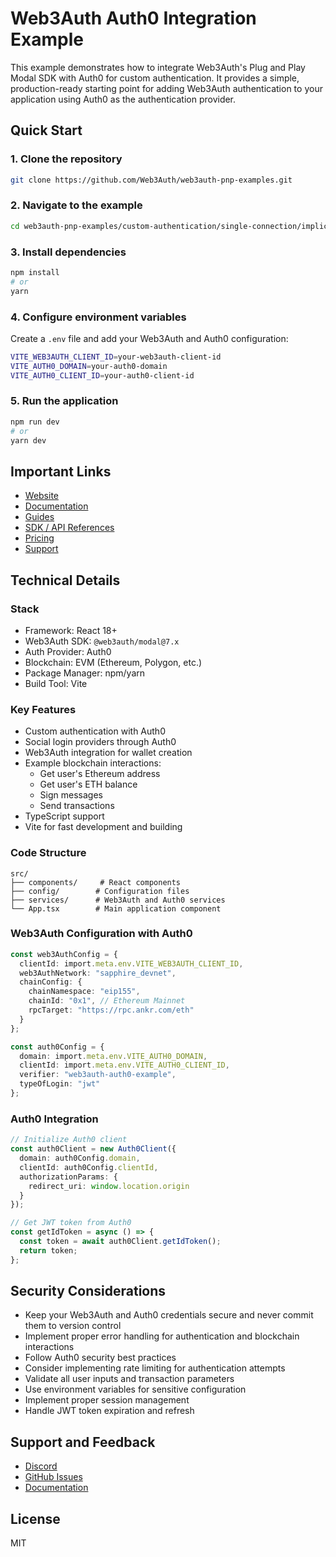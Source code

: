 # Web3Auth Auth0 Integration Example

This example demonstrates how to integrate Web3Auth's Plug and Play Modal SDK with Auth0 for custom authentication. It provides a simple, production-ready starting point for adding Web3Auth authentication to your application using Auth0 as the authentication provider.

## Quick Start

### 1. Clone the repository
```bash
git clone https://github.com/Web3Auth/web3auth-pnp-examples.git
```

### 2. Navigate to the example
```bash
cd web3auth-pnp-examples/custom-authentication/single-connection/implicit-login/auth0-example
```

### 3. Install dependencies
```bash
npm install
# or
yarn
```

### 4. Configure environment variables
Create a `.env` file and add your Web3Auth and Auth0 configuration:
```bash
VITE_WEB3AUTH_CLIENT_ID=your-web3auth-client-id
VITE_AUTH0_DOMAIN=your-auth0-domain
VITE_AUTH0_CLIENT_ID=your-auth0-client-id
```

### 5. Run the application
```bash
npm run dev
# or
yarn dev
```

## Important Links
- [Website](https://web3auth.io)
- [Documentation](https://web3auth.io/docs)
- [Guides](https://web3auth.io/docs/guides)
- [SDK / API References](https://web3auth.io/docs/sdk)
- [Pricing](https://web3auth.io/pricing.html)
- [Support](https://discord.gg/web3auth)

## Technical Details

### Stack
- Framework: React 18+
- Web3Auth SDK: `@web3auth/modal@7.x`
- Auth Provider: Auth0
- Blockchain: EVM (Ethereum, Polygon, etc.)
- Package Manager: npm/yarn
- Build Tool: Vite

### Key Features
- Custom authentication with Auth0
- Social login providers through Auth0
- Web3Auth integration for wallet creation
- Example blockchain interactions:
  - Get user's Ethereum address
  - Get user's ETH balance
  - Sign messages
  - Send transactions
- TypeScript support
- Vite for fast development and building

### Code Structure
```
src/
├── components/     # React components
├── config/        # Configuration files
├── services/      # Web3Auth and Auth0 services
└── App.tsx        # Main application component
```

### Web3Auth Configuration with Auth0
```typescript
const web3AuthConfig = {
  clientId: import.meta.env.VITE_WEB3AUTH_CLIENT_ID,
  web3AuthNetwork: "sapphire_devnet",
  chainConfig: {
    chainNamespace: "eip155",
    chainId: "0x1", // Ethereum Mainnet
    rpcTarget: "https://rpc.ankr.com/eth"
  }
};

const auth0Config = {
  domain: import.meta.env.VITE_AUTH0_DOMAIN,
  clientId: import.meta.env.VITE_AUTH0_CLIENT_ID,
  verifier: "web3auth-auth0-example",
  typeOfLogin: "jwt"
};
```

### Auth0 Integration
```typescript
// Initialize Auth0 client
const auth0Client = new Auth0Client({
  domain: auth0Config.domain,
  clientId: auth0Config.clientId,
  authorizationParams: {
    redirect_uri: window.location.origin
  }
});

// Get JWT token from Auth0
const getIdToken = async () => {
  const token = await auth0Client.getIdToken();
  return token;
};
```

## Security Considerations
- Keep your Web3Auth and Auth0 credentials secure and never commit them to version control
- Implement proper error handling for authentication and blockchain interactions
- Follow Auth0 security best practices
- Consider implementing rate limiting for authentication attempts
- Validate all user inputs and transaction parameters
- Use environment variables for sensitive configuration
- Implement proper session management
- Handle JWT token expiration and refresh

## Support and Feedback
- [Discord](https://discord.gg/web3auth)
- [GitHub Issues](https://github.com/Web3Auth/web3auth-pnp-examples/issues)
- [Documentation](https://web3auth.io/docs/custom-authentication/auth0)

## License
MIT
